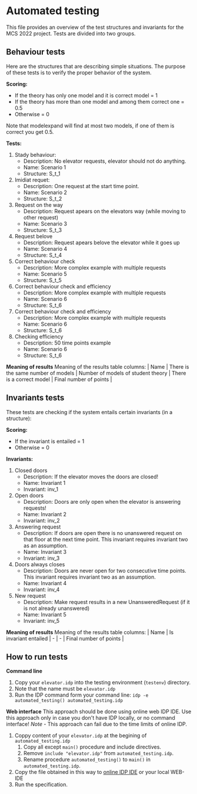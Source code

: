 # Automated testing
This file provides an overview of the test structures and invariants for the MCS 2022 project.
Tests are divided into two groups.

## Behaviour tests
Here are the structures that are describing simple situations.
The purpose of these tests is to verify the proper behavior of the system.

**Scoring:**
- If the theory has only one model and it is correct model = 1
- If the theory has more than one model and among them correct one = 0.5
- Otherwise = 0

Note that modelexpand will find at most two models, if one of them is correct you get 0.5.

**Tests:**
1. Stady behaviour: 
    - Description: No elevator requests, elevator should not do anything. 
    - Name: Scenario 1
    - Structure: S_t_1
2. Imidiat requet:
    - Description: One request at the start time point.
    - Name: Scenario 2
    - Structure: S_t_2
3. Request on the way
    - Description: Request apears on the elevators way (while moving to other request) 
    - Name: Scenario 3
    - Structure: S_t_3
4. Request belove
    - Description: Request apears belove the elevator while it goes up
    - Name: Scenario 4
    - Structure: S_t_4
5. Correct behaviour check
    - Description: More complex example with multiple requests
    - Name: Scenario 5
    - Structure: S_t_5
6. Correct behaviour check and efficiency 
    - Description: More complex example with multiple requests
    - Name: Scenario 6
    - Structure: S_t_6
7. Correct behaviour check and efficiency
    - Description: More complex example with multiple requests
    - Name: Scenario 6
    - Structure: S_t_6
8. Checking efficiency
    - Description: 50 time points example
    - Name: Scenario 6
    - Structure: S_t_6

**Meaning of results**
Meaning of the results table columns:
| Name | There is the same number of models | Number of models of student theory | There is a correct model | Final number of points |  

## Invariants tests
These tests are checking if the system entails certain invariants (in a structure):

**Scoring:**
- If the invariant is entailed = 1
- Otherwise = 0

**Invariants:**
1. Closed doors
    - Description: If the elevator moves the doors are closed!
    - Name: Invariant 1
    - Invariant: inv_1
2. Open doors
    - Description: Doors are only open when the elevator is answering requests!
    - Name: Invariant 2
    - Invariant: inv_2
3. Answering request
    - Description: If doors are open there is no unanswered request on that floor at the next time point. This invariant requires invariant two as an assumption.
    - Name: Invariant 3
    - Invariant: inv_3
4. Doors always closes
    - Description: Doors are never open for two consecutive time points. This invariant requires invariant two as an assumption.
    - Name: Invariant 4
    - Invariant: inv_4
5. New request
    - Description: Make request results in a new UnansweredRequest (if it is not already unanswered)
    - Name: Invariant 5
    - Invariant: inv_5

**Meaning of results**
Meaning of the results table columns:
| Name | Is invariant entailed | - | - | Final number of points |  

## How to run tests

**Command line**
1. Copy your `elevator.idp` into the testing environment (`testenv`) directory.
2. Note that the name must be `elevator.idp`
3. Run the IDP command form your command line: `idp -e automated_testing() automated_testing.idp`

**Web interface**
This approach should be done using online web IDP IDE.
Use this approach only in case you don't have IDP locally, or no command interface!
*Note* - This approach can fail due to the time limits of online IDP.

1. Coppy content of your `elevator.idp` at the begining of `automated_testing.idp`
    1. Copy all except `main()` procedure and include directives.
    2. Remove `include "elevator.idp"` from `automated_testing.idp`.
    3. Rename procedure `automated_testing()` to `main()` in `automated_testing.idp`.
2. Copy the file obtained in this way to [online IDP IDE](https://verne.cs.kuleuven.be/idp/server.html) or your local WEB-IDE
3. Run the specification.

